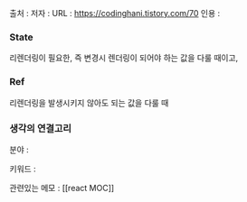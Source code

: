 출처 : 
저자 :
URL : https://codinghani.tistory.com/70
인용 : 

### State

리렌더링이 필요한, 즉 변경시 렌더링이 되어야 하는 값을 다룰 때이고,

### Ref

리렌더링을 발생시키지 않아도 되는 값을 다룰 때


  

### 생각의 연결고리
분야 :

키워드 :

관련있는 메모 : [[react MOC]]
